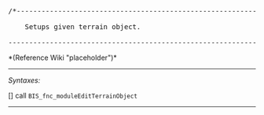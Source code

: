 <pre>/*--------------------------------------------------------------------------------------------------

	Setups given terrain object.

--------------------------------------------------------------------------------------------------*/</pre>*(Reference Wiki "placeholder")*<!-- Remove this after fill-in -->


---
*Syntaxes:*

[] call `BIS_fnc_moduleEditTerrainObject`

---
